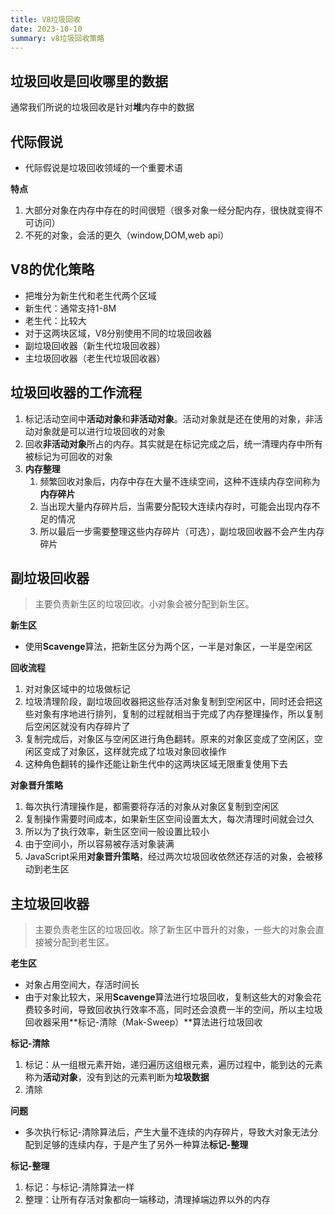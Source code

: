 ```yaml
---
title: V8垃圾回收
date: 2023-10-10
summary: v8垃圾回收策略
---
```


## 垃圾回收是回收哪里的数据
通常我们所说的垃圾回收是针对**堆**内存中的数据

## 代际假说

* 代际假说是垃圾回收领域的一个重要术语

**特点**

1. 大部分对象在内存中存在的时间很短（很多对象一经分配内存，很快就变得不可访问）
2. 不死的对象，会活的更久（window,DOM,web api）

## V8的优化策略
* 把堆分为新生代和老生代两个区域
* 新生代：通常支持1-8M
* 老生代：比较大
* 对于这两块区域，V8分别使用不同的垃圾回收器
* 副垃圾回收器（新生代垃圾回收器）
* 主垃圾回收器（老生代垃圾回收器）

## 垃圾回收器的工作流程

1. 标记活动空间中**活动对象**和**非活动对象**。活动对象就是还在使用的对象，非活动对象就是可以进行垃圾回收的对象
2. 回收**非活动对象**所占的内存。其实就是在标记完成之后，统一清理内存中所有被标记为可回收的对象
3. **内存整理**
    1. 频繁回收对象后，内存中存在大量不连续空间，这种不连续内存空间称为**内存碎片**
    2. 当出现大量内存碎片后，当需要分配较大连续内存时，可能会出现内存不足的情况
    3. 所以最后一步需要整理这些内存碎片（可选），副垃圾回收器不会产生内存碎片

## 副垃圾回收器
> 主要负责新生区的垃圾回收。小对象会被分配到新生区。

**新生区**

* 使用**Scavenge**算法，把新生区分为两个区，一半是对象区，一半是空闲区

**回收流程**
1. 对对象区域中的垃圾做标记
2. 垃圾清理阶段，副垃圾回收器把这些存活对象复制到空闲区中，同时还会把这些对象有序地进行排列，复制的过程就相当于完成了内存整理操作，所以复制后空闲区就没有内存碎片了
4. 复制完成后，对象区与空闲区进行角色翻转。原来的对象区变成了空闲区，空闲区变成了对象区，这样就完成了垃圾对象回收操作
5. 这种角色翻转的操作还能让新生代中的这两块区域无限重复使用下去

**对象晋升策略**
1. 每次执行清理操作是，都需要将存活的对象从对象区复制到空闲区
2. 复制操作需要时间成本，如果新生区空间设置太大，每次清理时间就会过久
3. 所以为了执行效率，新生区空间一般设置比较小
4. 由于空间小，所以容易被存活对象装满
5. JavaScript采用**对象晋升策略**，经过两次垃圾回收依然还存活的对象，会被移动到老生区

## 主垃圾回收器
> 主要负责老生区的垃圾回收。除了新生区中晋升的对象，一些大的对象会直接被分配到老生区。

**老生区**

* 对象占用空间大，存活时间长
* 由于对象比较大，采用**Scavenge**算法进行垃圾回收，复制这些大的对象会花费较多时间，导致回收执行效率不高，同时还会浪费一半的空间，所以主垃圾回收器采用**标记-清除（Mak-Sweep）**算法进行垃圾回收

**标记-清除**

1. 标记：从一组根元素开始，递归遍历这组根元素，遍历过程中，能到达的元素称为**活动对象**，没有到达的元素判断为**垃圾数据**
2. 清除

**问题**

* 多次执行标记-清除算法后，产生大量不连续的内存碎片，导致大对象无法分配到足够的连续内存，于是产生了另外一种算法**标记-整理**

**标记-整理**
1. 标记：与标记-清除算法一样
2. 整理：让所有存活对象都向一端移动，清理掉端边界以外的内存